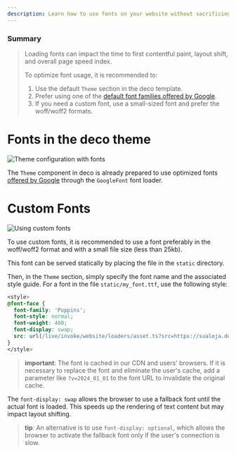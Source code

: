 ```yaml
---
description: Learn how to use fonts on your website without sacrificing performance.
---
```


### Summary

> Loading fonts can impact the time to first contentful paint, layout shift, and
> overall page speed index.
>
> To optimize font usage, it is recommended to:
>
> 1. Use the default `Theme` section in the deco template.
> 2. Prefer using one of the
>    [default font families offered by Google](https://fonts.google.com/).
> 3. If you need a custom font, use a small-sized font and prefer the woff/woff2
>    formats.

# Fonts in the deco theme

![Theme configuration with fonts](https://github.com/site/assets/882438/c697a548-0beb-49d5-af67-0a1bb0f9f043)

The `Theme` component in deco is already prepared to use optimized fonts
[offered by Google](https://fonts.google.com/) through the `GoogleFont` font
loader.

# Custom Fonts

![Using custom fonts](https://github.com/site/assets/882438/2a267a57-34eb-479f-91dc-e8e3f10cfca8)

To use custom fonts, it is recommended to use a font preferably in the
woff/woff2 format and with a small file size (less than 25kb).

This font can be served statically by placing the file in the `static`
directory.

Then, in the `Theme` section, simply specify the font name and the associated
style guide. For a font in the file `static/my_font.ttf`, use the following
style:

```css
<style>
@font-face {
  font-family: 'Poppins';
  font-style: normal;
  font-weight: 400;
  font-display: swap;
  src: url(/live/invoke/website/loaders/asset.ts?src=https://sualoja.deco.site/minha_fonte.ttf) format('truetype');
}
</style>
```

> **important**: The font is cached in our CDN and users' browsers. If it is
> necessary to replace the font and eliminate the user's cache, add a parameter
> like `?v=2024_01_01` to the font URL to invalidate the original cache.

The `font-display: swap` allows the browser to use a fallback font until the
actual font is loaded. This speeds up the rendering of text content but may
impact layout shifting.

> **tip**: An alternative is to use `font-display: optional`, which allows the
> browser to activate the fallback font only if the user's connection is slow.
